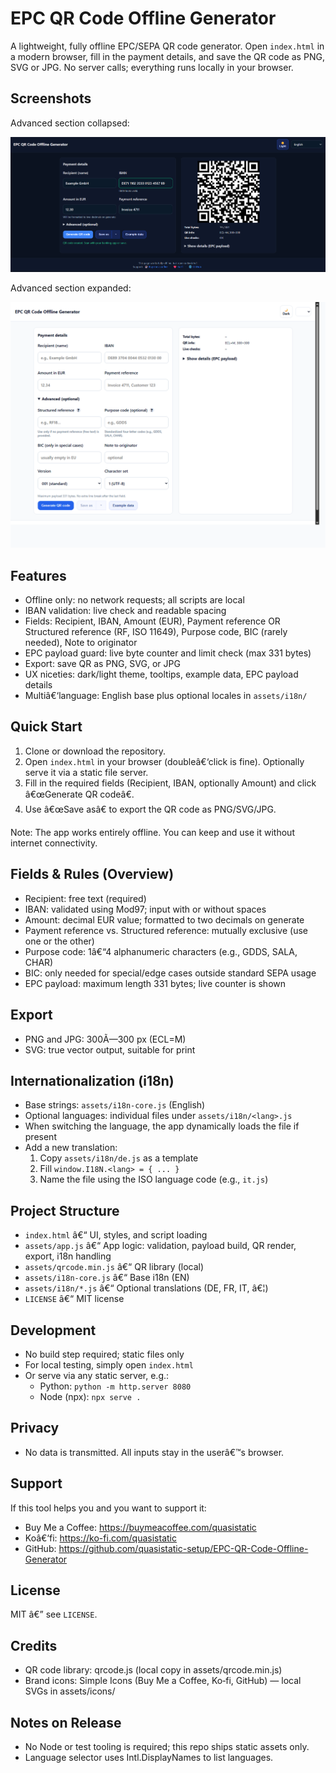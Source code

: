 ﻿# EPC QR Code Offline Generator

A lightweight, fully offline EPC/SEPA QR code generator. Open `index.html` in a modern browser, fill in the payment details, and save the QR code as PNG, SVG or JPG. No server calls; everything runs locally in your browser.

## Screenshots
Advanced section collapsed:

![Advanced collapsed](docs/screenshots/advanced-collapsed.png)

Advanced section expanded:

![Advanced expanded](docs/screenshots/advanced-expanded.png)

## Features
- Offline only: no network requests; all scripts are local
- IBAN validation: live check and readable spacing
- Fields: Recipient, IBAN, Amount (EUR), Payment reference OR Structured reference (RF, ISO 11649), Purpose code, BIC (rarely needed), Note to originator
- EPC payload guard: live byte counter and limit check (max 331 bytes)
- Export: save QR as PNG, SVG, or JPG
- UX niceties: dark/light theme, tooltips, example data, EPC payload details
- Multiâ€‘language: English base plus optional locales in `assets/i18n/`

## Quick Start
1. Clone or download the repository.
2. Open `index.html` in your browser (doubleâ€‘click is fine). Optionally serve it via a static file server.
3. Fill in the required fields (Recipient, IBAN, optionally Amount) and click â€œGenerate QR codeâ€.
4. Use â€œSave asâ€ to export the QR code as PNG/SVG/JPG.

Note: The app works entirely offline. You can keep and use it without internet connectivity.

## Fields & Rules (Overview)
- Recipient: free text (required)
- IBAN: validated using Mod97; input with or without spaces
- Amount: decimal EUR value; formatted to two decimals on generate
- Payment reference vs. Structured reference: mutually exclusive (use one or the other)
- Purpose code: 1â€“4 alphanumeric characters (e.g., GDDS, SALA, CHAR)
- BIC: only needed for special/edge cases outside standard SEPA usage
- EPC payload: maximum length 331 bytes; live counter is shown

## Export
- PNG and JPG: 300Ã—300 px (ECL=M)
- SVG: true vector output, suitable for print

## Internationalization (i18n)
- Base strings: `assets/i18n-core.js` (English)
- Optional languages: individual files under `assets/i18n/<lang>.js`
- When switching the language, the app dynamically loads the file if present
- Add a new translation:
  1) Copy `assets/i18n/de.js` as a template
  2) Fill `window.I18N.<lang> = { ... }`
  3) Name the file using the ISO language code (e.g., `it.js`)

## Project Structure
- `index.html` â€“ UI, styles, and script loading
- `assets/app.js` â€“ App logic: validation, payload build, QR render, export, i18n handling
- `assets/qrcode.min.js` â€“ QR library (local)
- `assets/i18n-core.js` â€“ Base i18n (EN)
- `assets/i18n/*.js` â€“ Optional translations (DE, FR, IT, â€¦)
- `LICENSE` â€“ MIT license

## Development
- No build step required; static files only
- For local testing, simply open `index.html`
- Or serve via any static server, e.g.:
  - Python: `python -m http.server 8080`
  - Node (npx): `npx serve .`

## Privacy
- No data is transmitted. All inputs stay in the userâ€™s browser.

## Support
If this tool helps you and you want to support it:
- Buy Me a Coffee: https://buymeacoffee.com/quasistatic
- Koâ€‘fi: https://ko-fi.com/quasistatic
- GitHub: https://github.com/quasistatic-setup/EPC-QR-Code-Offline-Generator

## License
MIT â€” see `LICENSE`.

## Credits
- QR code library: qrcode.js (local copy in assets/qrcode.min.js)
- Brand icons: Simple Icons (Buy Me a Coffee, Ko‑fi, GitHub) — local SVGs in assets/icons/

## Notes on Release
- No Node or test tooling is required; this repo ships static assets only.
- Language selector uses Intl.DisplayNames to list languages.
